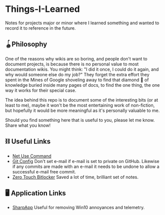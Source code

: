 # Things-I-Learned
Notes for projects major or minor where I learned something and wanted to record it to reference in the future. 

## 🪀Philosophy 
One of the reasons why wikis are so boring, and people don't want to document projects, is because there is no personal value to most documentation wikis. You might think: "I did it once, I could do it again, and why would someone else do my job?" They forget the extra effort they spent in the Mines of Google shoveling away to find that diamond 💎 of knowledge buried inside many pages of docs, to find the one thing, the one way it works for their special case.

The idea behind this repo is to document some of the interesting bits (or at least to me), maybe it won't be the most entertaining work of non-fiction, but hopefully it would be more meaningful as it's personally valuable to me. 

Should you find something here that is useful to you, please let me know. Share what you know! 

## ⛓ Useful Links 
- [Net Use Command](http://maxi-pedia.com/net+use+command)  
- [Git Config](https://linuxize.com/post/how-to-configure-git-username-and-email/) Don't set e-mail if e-mail is set to private on GitHub. Likewise if any commits are made with an e-mail it needs to be undone to allow a successful e-mail free commit. 
- [Zero Touch Bitlocker](https://adameyob.com/2016/12/08/zero-touch-bitlocker-deployments/) Saved a lot of time, brilliant set of notes. 

## 🖥 Application Links 
- [SharpApp](https://www.builtbybel.com/ms-apps/sharpapp) Useful for removing Win10 annoyances and telemetry. 

